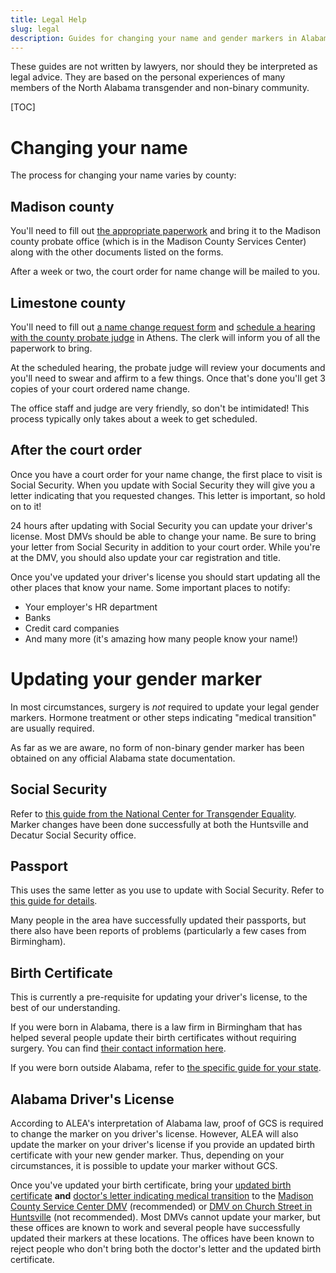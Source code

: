 ```yaml
---
title: Legal Help
slug: legal
description: Guides for changing your name and gender markers in Alabama
---
```


These guides are not written by lawyers, nor should they be interpreted as
legal advice. They are based on the personal experiences of many members of
the North Alabama transgender and non-binary community.

[TOC]

# Changing your name

The process for changing your name varies by county:

## Madison county

You'll need to fill out [the appropriate paperwork][madison] and bring it to
the Madison county probate office (which is in the Madison County Services
Center) along with the other documents listed on the forms.

After a week or two, the court order for name change will be mailed to you.

## Limestone county

You'll need to fill out [a name change request form][limestone] and [schedule a
hearing with the county probate judge](tel:256-233-6427) in Athens. The clerk
will inform you of all the paperwork to bring.

At the scheduled hearing, the probate judge will review your documents and
you'll need to swear and affirm to a few things. Once that's done you'll get 3
copies of your court ordered name change.

The office staff and judge are very friendly, so don't be intimidated! This
process typically only takes about a week to get scheduled.

## After the court order

Once you have a court order for your name change, the first place to visit is
Social Security. When you update with Social Security they will give you a
letter indicating that you requested changes. This letter is important, so hold
on to it!

24 hours after updating with Social Security you can update your driver's
license. Most DMVs should be able to change your name. Be sure to bring your
letter from Social Security in addition to your court order. While you're at
the DMV, you should also update your car registration and title.

Once you've updated your driver's license you should start updating all the
other places that know your name. Some important places to notify:

 - Your employer's HR department
 - Banks
 - Credit card companies
 - And many more (it's amazing how many people know your name!)

# Updating your gender marker

In most circumstances, surgery is *not* required to update your legal gender
markers. Hormone treatment or other steps indicating "medical transition" are
usually required.

As far as we are aware, no form of non-binary gender marker has been obtained
on any official Alabama state documentation.

## Social Security

Refer to [this guide from the National Center for Transgender Equality][1].
Marker changes have been done successfully at both the Huntsville and Decatur
Social Security office.

## Passport

This uses the same letter as you use to update with Social Security. Refer to
[this guide for details][2].

Many people in the area have successfully updated their passports, but there
also have been reports of problems (particularly a few cases from Birmingham).

## Birth Certificate

This is currently a pre-requisite for updating your driver's license, to the
best of our understanding.

If you were born in Alabama, there is a law firm in Birmingham that has helped
several people update their birth certificates without requiring surgery. You
can find [their contact information here][5].

If you were born outside Alabama, refer to [the specific guide for your
state][3].

## Alabama Driver's License

According to ALEA's interpretation of Alabama law, proof of GCS is required to
change the marker on you driver's license. However, ALEA will also update the
marker on your driver's license if you provide an updated birth certificate
with your new gender marker. Thus, depending on your circumstances, it is
possible to update your marker without GCS.

Once you've updated your birth certificate, bring your <u>updated birth
certificate</u> **and** <u>doctor's letter indicating medical transition</u> to
the [Madison County Service Center DMV][6] (recommended) or
[DMV on Church Street in Huntsville][4] (not recommended). Most DMVs cannot update your
marker, but these offices are known to work and several people have successfully
updated their markers at these locations. The offices have been known to reject
people who don't bring both the doctor's letter and the updated birth
certificate.

[1]: https://transequality.org/know-your-rights/social-security
[2]: https://transequality.org/know-your-rights/passports
[3]: https://transequality.org/documents
[4]: https://goo.gl/maps/iBaCjcz4RJnewRVL7
[5]: https://www.maynardcooper.com/professionals/cynthia-g-lamar-hart/
[6]: https://goo.gl/maps/nAhMgHMpu9gN6zsk8
[limestone]: http://eforms.alacourt.gov/Do%20It%20Yourself%20Forms/Request%20to%20Change%20Name.pdf
[madison]: https://www.madisoncountyal.gov/departments/probate-judge/areas-of-service/name-changes
